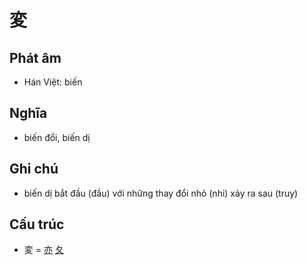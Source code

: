 # 変

## Phát âm
* Hán Việt: biến

## Nghĩa
* biến đổi, biến dị

## Ghi chú
* biến dị bắt đầu (đầu) với những thay đổi nhỏ (nhi) xảy ra sau (truy)

## Cấu trúc
* 変 = [亦](亦.md) [夂](夂.md)

<script>window.HANZI_FIELD='変';</script>